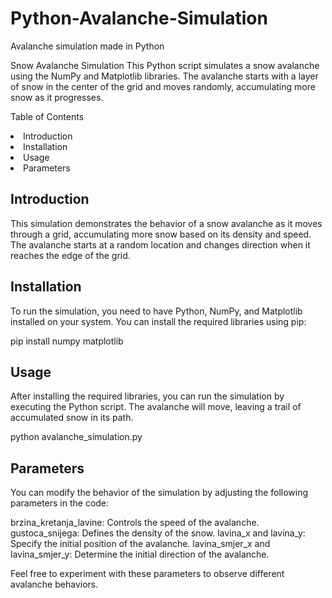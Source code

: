 # Python-Avalanche-Simulation
Avalanche simulation made in Python

Snow Avalanche Simulation
This Python script simulates a snow avalanche using the NumPy and Matplotlib libraries. The avalanche starts with a layer of snow in the center of the grid and moves randomly, accumulating more snow as it progresses.

Table of Contents
<li>Introduction</li>
<li>Installation</li>
<li>Usage</li>
<li>Parameters</li>

## Introduction
This simulation demonstrates the behavior of a snow avalanche as it moves through a grid, accumulating more snow based on its density and speed. The avalanche starts at a random location and changes direction when it reaches the edge of the grid.

## Installation
To run the simulation, you need to have Python, NumPy, and Matplotlib installed on your system. You can install the required libraries using pip:

pip install numpy matplotlib

## Usage
After installing the required libraries, you can run the simulation by executing the Python script. The avalanche will move, leaving a trail of accumulated snow in its path.

python avalanche_simulation.py

## Parameters
You can modify the behavior of the simulation by adjusting the following parameters in the code:

brzina_kretanja_lavine: Controls the speed of the avalanche.
gustoca_snijega: Defines the density of the snow.
lavina_x and lavina_y: Specify the initial position of the avalanche.
lavina_smjer_x and lavina_smjer_y: Determine the initial direction of the avalanche.

Feel free to experiment with these parameters to observe different avalanche behaviors.
